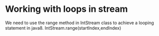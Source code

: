 # Working with loops in stream
We need to use the range method in IntStream class to achieve a looping statement in java8.
IntStream.range(startIndex,endIndex)

